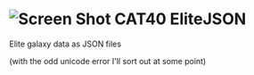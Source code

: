 ![Screen Shot](http://cattopus23.com/img/panel-CAT40.png)
CAT40 EliteJSON
===============

Elite galaxy data as JSON files

(with the odd unicode error I'll sort out at some point)